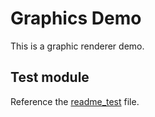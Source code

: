 # Graphics Demo
This is a graphic renderer demo.

## Test module
Reference the [readme_test](src/test/readme_test.md) file.

